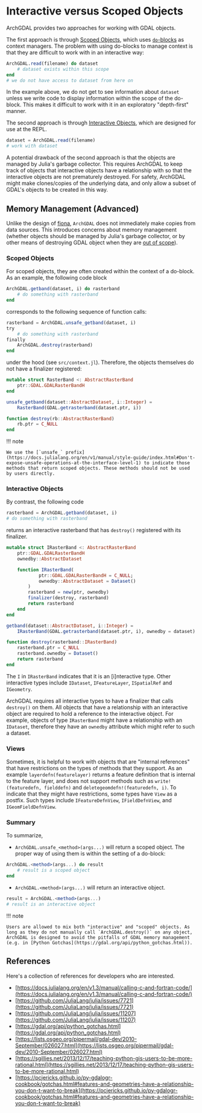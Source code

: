 # Interactive versus Scoped Objects

ArchGDAL provides two approaches for working with GDAL objects.

The first approach is through [Scoped Objects](@ref), which uses [`do`-blocks](https://docs.julialang.org/en/v1/manual/functions/index.html#Do-Block-Syntax-for-Function-Arguments-1) as context managers. The problem with using do-blocks to manage context is that they are difficult to work with in an interactive way:
```julia
ArchGDAL.read(filename) do dataset
    # dataset exists within this scope
end
# we do not have access to dataset from here on
```
In the example above, we do not get to see information about `dataset` unless we write code to display information within the scope of the do-block. This makes it difficult to work with it in an exploratory "depth-first" manner.

The second approach is through [Interactive Objects](@ref), which are designed for use at the REPL.
```julia
dataset = ArchGDAL.read(filename)
# work with dataset
```
A potential drawback of the second approach is that the objects are managed by Julia's garbage collector. This requires ArchGDAL to keep track of objects that interactive objects have a relationship with so that the interactive objects are not prematurely destroyed. For safety, ArchGDAL might make clones/copies of the underlying data, and only allow a subset of GDAL's objects to be created in this way.

## Memory Management (Advanced)

Unlike the design of [fiona](http://toblerity.org/fiona/manual.html#introduction), `ArchGDAL` does not immediately make copies from data sources. This introduces concerns about memory management (whether objects should be managed by Julia's garbage collector, or by other means of destroying GDAL object when they are [out of scope](https://pkg.julialang.org/docs/julia/THl1k/1.1.1/manual/variables-and-scoping.html)).

### Scoped Objects
For scoped objects, they are often created within the context of a do-block. As an example, the following code block
```julia
ArchGDAL.getband(dataset, i) do rasterband
    # do something with rasterband
end
```
corresponds to the following sequence of function calls:
```julia
rasterband = ArchGDAL.unsafe_getband(dataset, i)
try
    # do something with rasterband
finally
    ArchGDAL.destroy(rasterband)
end
```
under the hood (see `src/context.jl`). Therefore, the objects themselves do not have a finalizer registered:
```julia
mutable struct RasterBand <: AbstractRasterBand
    ptr::GDAL.GDALRasterBandH
end

unsafe_getband(dataset::AbstractDataset, i::Integer) =
    RasterBand(GDAL.getrasterband(dataset.ptr, i))

function destroy(rb::AbstractRasterBand)
    rb.ptr = C_NULL
end
```

!!! note

    We use the [`unsafe_` prefix](https://docs.julialang.org/en/v1/manual/style-guide/index.html#Don't-expose-unsafe-operations-at-the-interface-level-1) to indicate those methods that return scoped objects. These methods should not be used by users directly.

### Interactive Objects
By contrast, the following code
```julia
rasterband = ArchGDAL.getband(dataset, i)
# do something with rasterband
```
returns an interactive rasterband that has `destroy()` registered with its finalizer.
```julia
mutable struct IRasterBand <: AbstractRasterBand
    ptr::GDAL.GDALRasterBandH
    ownedby::AbstractDataset

    function IRasterBand(
            ptr::GDAL.GDALRasterBandH = C_NULL;
            ownedby::AbstractDataset = Dataset()
        )
        rasterband = new(ptr, ownedby)
        finalizer(destroy, rasterband)
        return rasterband
    end
end

getband(dataset::AbstractDataset, i::Integer) =
    IRasterBand(GDAL.getrasterband(dataset.ptr, i), ownedby = dataset)

function destroy(rasterband::IRasterBand)
    rasterband.ptr = C_NULL
    rasterband.ownedby = Dataset()
    return rasterband
end
```
The `I` in `IRasterBand` indicates that it is an [i]nteractive type. Other interactive types include `IDataset`, `IFeatureLayer`, `ISpatialRef` and `IGeometry`.

ArchGDAL requires all interactive types to have a finalizer that calls `destroy()` on them. All objects that have a relationship with an interactive object are required to hold a reference to the interactive object. For example, objects of type `IRasterBand` might have a relationship with an `IDataset`, therefore they have an `ownedby` attribute which might refer to such a dataset.

### Views
Sometimes, it is helpful to work with objects that are "internal references" that have restrictions on the types of methods that they support. As an example
`layerdefn(featurelayer)` returns a feature definition that is internal to the feature layer, and does not support methods such as `write!(featuredefn, fielddefn)` and `deletegeomdefn!(featuredefn, i)`. To indicate that they might have restrictions, some types have `View` as a postfix. Such types include `IFeatureDefnView`, `IFieldDefnView`, and `IGeomFieldDefnView`.

### Summary
To summarize,

* `ArchGDAL.unsafe_<method>(args...)` will return a scoped object. The proper way of using them is within the setting of a do-block:

```julia
ArchGDAL.<method>(args...) do result
    # result is a scoped object
end
```

* `ArchGDAL.<method>(args...)` will return an interactive object.

```julia
result = ArchGDAL.<method>(args...)
# result is an interactive object
```

!!! note

    Users are allowed to mix both "interactive" and "scoped" objects. As long as they do not manually call `ArchGDAL.destroy()` on any object, ArchGDAL is designed to avoid the pitfalls of GDAL memory management (e.g. in [Python Gotchas](https://gdal.org/api/python_gotchas.html)).

## References
Here's a collection of references for developers who are interested.

- [https://docs.julialang.org/en/v1.3/manual/calling-c-and-fortran-code/](https://docs.julialang.org/en/v1.3/manual/calling-c-and-fortran-code/)
- [https://github.com/JuliaLang/julia/issues/7721](https://github.com/JuliaLang/julia/issues/7721)
- [https://github.com/JuliaLang/julia/issues/11207](https://github.com/JuliaLang/julia/issues/11207)
- [https://gdal.org/api/python_gotchas.html](https://gdal.org/api/python_gotchas.html)
- [https://lists.osgeo.org/pipermail/gdal-dev/2010-September/026027.html](https://lists.osgeo.org/pipermail/gdal-dev/2010-September/026027.html)
- [https://sgillies.net/2013/12/17/teaching-python-gis-users-to-be-more-rational.html](https://sgillies.net/2013/12/17/teaching-python-gis-users-to-be-more-rational.html)
- [https://pcjericks.github.io/py-gdalogr-cookbook/gotchas.html#features-and-geometries-have-a-relationship-you-don-t-want-to-break](https://pcjericks.github.io/py-gdalogr-cookbook/gotchas.html#features-and-geometries-have-a-relationship-you-don-t-want-to-break)
